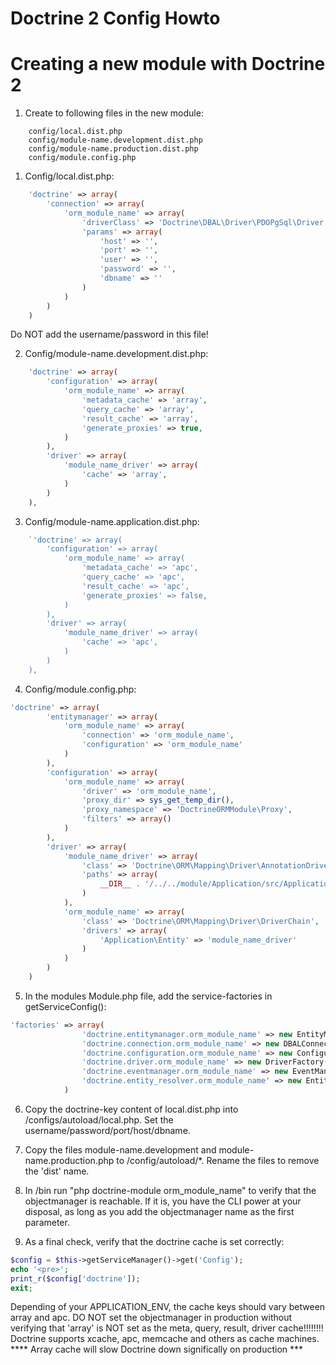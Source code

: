 Doctrine 2 Config Howto
=======================

Creating a new module with Doctrine 2
=====================================

1. Create to following files in the new module:

```
    config/local.dist.php
    config/module-name.development.dist.php
    config/module-name.production.dist.php
    config/module.config.php
```

1. Config/local.dist.php:

```php
    'doctrine' => array(
        'connection' => array(
            'orm_module_name' => array(
                'driverClass' => 'Doctrine\DBAL\Driver\PDOPgSql\Driver',
                'params' => array(
                    'host' => '',
                    'port' => '',
                    'user' => '',
                    'password' => '',
                    'dbname' => ''
                )
            )
        )
    )
```
Do NOT add the username/password in this file!

2. Config/module-name.development.dist.php:
```php
    'doctrine' => array(
        'configuration' => array(
            'orm_module_name' => array(
                'metadata_cache' => 'array',
                'query_cache' => 'array',
                'result_cache' => 'array',
                'generate_proxies' => true,
            )
        ),
        'driver' => array(
            'module_name_driver' => array(
                'cache' => 'array',
            )
        )
    ),
```

3. Config/module-name.application.dist.php:

```php
    `'doctrine' => array(
        'configuration' => array(
            'orm_module_name' => array(
                'metadata_cache' => 'apc',
                'query_cache' => 'apc',
                'result_cache' => 'apc',
                'generate_proxies' => false,
            )
        ),
        'driver' => array(
            'module_name_driver' => array(
                'cache' => 'apc',
            )
        )
    ),
```

4. Config/module.config.php:

```php 
'doctrine' => array(
        'entitymanager' => array(
            'orm_module_name' => array(
                'connection' => 'orm_module_name',
                'configuration' => 'orm_module_name'
            )
        ),
        'configuration' => array(
            'orm_module_name' => array(
                'driver' => 'orm_module_name',
                'proxy_dir' => sys_get_temp_dir(),
                'proxy_namespace' => 'DoctrineORMModule\Proxy',
                'filters' => array()
            )
        ),
        'driver' => array(
            'module_name_driver' => array(
                'class' => 'Doctrine\ORM\Mapping\Driver\AnnotationDriver',
                'paths' => array(
                    __DIR__ . '/../../module/Application/src/Application/Entity'
                )
            ),
            'orm_module_name' => array(
                'class' => 'Doctrine\ORM\Mapping\Driver\DriverChain',
                'drivers' => array(
                    'Application\Entity' => 'module_name_driver'
                )
            )
        )
    )
```

5. In the modules Module.php file, add the service-factories in getServiceConfig():

```php
'factories' => array(
                'doctrine.entitymanager.orm_module_name' => new EntityManagerFactory('orm_module_name'),
                'doctrine.connection.orm_module_name' => new DBALConnectionFactory('orm_module_name'),
                'doctrine.configuration.orm_module_name' => new ConfigurationFactory('orm_module_name'),
                'doctrine.driver.orm_module_name' => new DriverFactory('orm_module_name'),
                'doctrine.eventmanager.orm_module_name' => new EventManagerFactory('orm_module_name'),
                'doctrine.entity_resolver.orm_module_name' => new EntityResolverFactory('orm_module_name'),
            )
```


6. Copy the doctrine-key content of local.dist.php into /configs/autoload/local.php. Set the username/password/port/host/dbname.
7. Copy the files module-name.development and module-name.production.php to /config/autoload/*. Rename the files to remove the 'dist' name.

8. In /bin run "php doctrine-module orm_module_name" to verify that the objectmanager is reachable. If it is, you have the 
CLI power at your disposal, as long as you add the objectmanager name as the first parameter.

9. As a final check, verify that the doctrine cache is set correctly:

```php
$config = $this->getServiceManager()->get('Config');
echo '<pre>';
print_r($config['doctrine']);
exit;
```

Depending of your APPLICATION_ENV, the cache keys should vary between array and apc. DO NOT set the objectmanager in production 
without verifying that 'array' is NOT set as the meta, query, result, driver cache!!!!!!!! 
Doctrine supports xcache, apc, memcache and others as cache machines. 
**** Array cache will slow Doctrine down significally on production ***



